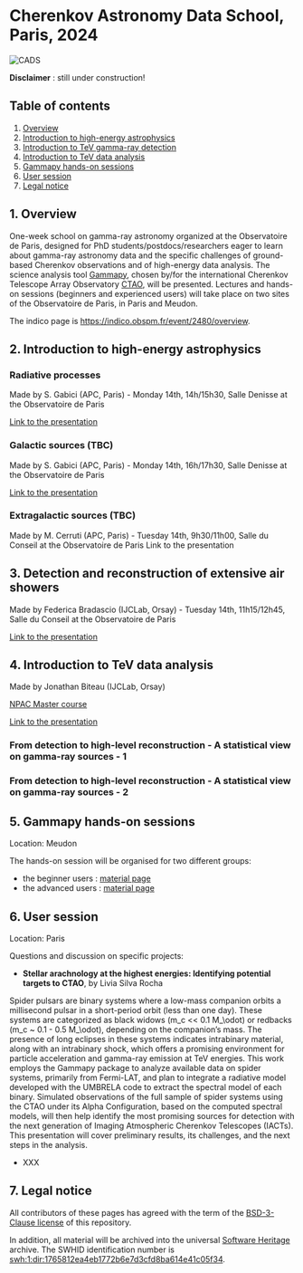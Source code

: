 # Cherenkov Astronomy Data School, Paris, 2024

![CADS](Banner_CADS.png)

**Disclaimer** : still under construction!

## Table of contents
1. [Overview](#scope)
2. [Introduction to high-energy astrophysics](#HEA)
3. [Introduction to TeV gamma-ray detection](#HEO)
4. [Introduction to TeV data analysis](#tev-data)
5. [Gammapy hands-on sessions](#hands-on)
6. [User session](#user)
7. [Legal notice](#notice)

<a name="scope"></a>
## 1. Overview
One-week school on gamma-ray astronomy organized at the Observatoire de Paris, designed for PhD 
students/postdocs/researchers eager to learn about gamma-ray astronomy data and the specific challenges of ground-based
Cherenkov observations and of high-energy data analysis. The science analysis tool [Gammapy](https://gammapy.org/), 
chosen by/for the international Cherenkov Telescope Array Observatory [CTAO](https://www.ctao.org/), will be presented. 
Lectures and hands-on sessions (beginners and experienced users) will take place on two sites of the Observatoire de 
Paris, in Paris and Meudon.

The indico page is https://indico.obspm.fr/event/2480/overview.

<a name="HEA"></a>
## 2. Introduction to high-energy astrophysics

### Radiative processes
Made by S. Gabici (APC, Paris) - Monday 14th, 14h/15h30, Salle Denisse at the Observatoire de Paris

[Link to the presentation](https://github.com/user-attachments/files/17397631/RadiativeProcesses_SG_compressed.pdf)

### Galactic sources (TBC)
Made by S. Gabici (APC, Paris) - Monday 14th, 16h/17h30, Salle Denisse at the Observatoire de Paris

[Link to the presentation](https://github.com/user-attachments/files/17397604/GalacticSources_SG_compressed.pdf)

### Extragalactic sources (TBC)
Made by M. Cerruti (APC, Paris) - Tuesday 14th, 9h30/11h00, Salle du Conseil at the Observatoire de Paris
Link to the presentation


<a name="HEO"></a>
## 3. Detection and reconstruction of extensive air showers
Made by Federica Bradascio (IJCLab, Orsay) - Tuesday 14th, 11h15/12h45, Salle du Conseil at the Observatoire de Paris

[Link to the presentation](https://github.com/user-attachments/files/17380886/fbradascio_eas_detection_cads_school_2024.pdf)

<a name="tev-data"></a>
## 4. Introduction to TeV data analysis
Made by Jonathan Biteau (IJCLab, Orsay)

[NPAC Master course](https://github.com/user-attachments/files/17377930/NPAC_Statistics-1.pdf)

[Link to the presentation](https://github.com/user-attachments/files/17377941/CADS_Statistics_2024.pdf)

### From detection to high-level reconstruction - A statistical view on gamma-ray sources - 1

### From detection to high-level reconstruction - A statistical view on gamma-ray sources - 2

<a name="hands-on"></a>
## 5. Gammapy hands-on sessions
Location: Meudon

The hands-on session will be organised for two different groups:
- the beginner users : [material page](Beginners_handson/README.md)
- the advanced users : [material page](Advanced_handson/README.md)

<a name="user"></a>
## 6. User session
Location: Paris

Questions and discussion on specific projects:
- **Stellar arachnology at the highest energies: Identifying potential targets to CTAO**, by Livia Silva Rocha

Spider pulsars are binary systems where a low-mass companion orbits a millisecond pulsar in a short-period orbit (less 
than one day). These systems are categorized as black widows (m_c << 0.1 M_\odot) or redbacks  (m_c ~ 0.1 - 0.5 M_\odot),
depending on the companion’s mass. The presence of long eclipses in these systems indicates intrabinary material, along 
with an intrabinary shock, which offers a promising environment for particle acceleration and gamma-ray emission at TeV 
energies. This work employs the Gammapy package to analyze available data on spider systems, primarily from Fermi-LAT, 
and plan to integrate a radiative model developed with the UMBRELA code to extract the spectral model of each binary. 
Simulated observations of the full sample of spider systems using the CTAO under its Alpha Configuration, based on the 
computed spectral models, will then help identify the most promising sources for detection with the next generation of 
Imaging Atmospheric Cherenkov Telescopes (IACTs). This presentation will cover preliminary results, its challenges, and 
the next steps in the analysis.

- XXX

<a name="notice"></a>
## 7. Legal notice
All contributors of these pages has agreed with the term of the [BSD-3-Clause license](./LICENSE) of this repository.

In addition, all material will be archived into the universal [Software Heritage](https://www.softwareheritage.org/) 
archive. The SWHID identification number is 
[swh:1:dir:1765812ea4eb1772b6e7d3cfd8ba614e41c05f34](https://archive.softwareheritage.org/swh:1:dir:1765812ea4eb1772b6e7d3cfd8ba614e41c05f34;origin=https://github.com/bkhelifi/CADS_2024;visit=swh:1:snp:7777427b11073033caf0c0a513e00efbf9ed6b26;anchor=swh:1:rev:012705bd0e8d7eb5dcb796ccaa6dc4e498fa0928).


